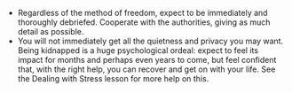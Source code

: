 [Title]: # (Aftermath)
[Difficulty]: # (Advanced)
[Order]: # (5)

*   Regardless of the method of freedom, expect to be immediately and thoroughly debriefed. Cooperate with the authorities, giving as much detail as possible.
*   You will not immediately get all the quietness and privacy you may want. Being kidnapped is a huge psychological ordeal: expect to feel its impact for months and perhaps even years to come, but feel confident that, with the right help, you can recover and get on with your life. See the Dealing with Stress lesson for more help on this.